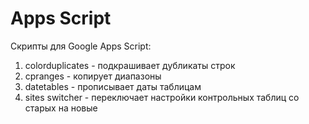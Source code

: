 # Apps Script
Скрипты для Google Apps Script:

1) colorduplicates - подкрашивает дубликаты строк
2) cpranges - копирует диапазоны
3) datetables - прописывает даты таблицам
4) sites switcher - переключает настройки контрольных таблиц со старых на новые